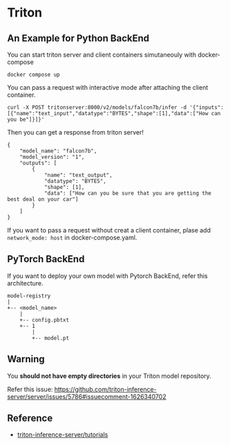 # Triton

## An Example for Python BackEnd

You can start triton server and client containers simutaneouly with docker-compose

``` shell
docker compose up
```

You can pass a request with interactive mode after attaching the client container.

``` shell
curl -X POST tritonserver:8000/v2/models/falcon7b/infer -d '{"inputs": [{"name":"text_input","datatype":"BYTES","shape":[1],"data":["How can you be"]}]}'
```

Then you can get a response from triton server!

```
{
    "model_name": "falcon7b",
    "model_version": "1",
    "outputs": [
        {
            "name": "text_output",
            "datatype": "BYTES",
            "shape": [1],
            "data": ["How can you be sure that you are getting the best deal on your car"]
        }
    ]
}
```

If you want to pass a request without creat a client container, plase add `network_mode: host` in docker-compose.yaml.


## PyTorch BackEnd

If you want to deploy your own model with Pytorch BackEnd, refer this architecture.

```
model-registry
|
+-- <model_name>
    |
    +-- config.pbtxt
    +-- 1
        |
        +-- model.pt
```

## Warning

You **should not have empty directories** in your Triton model repository.

Refer this issue: https://github.com/triton-inference-server/server/issues/5786#issuecomment-1626340702


## Reference

- [triton-inference-server/tutorials](https://github.com/triton-inference-server/tutorials/tree/main/Quick_Deploy/HuggingFaceTransformers)

